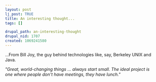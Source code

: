 ```yaml
--- 
layout: post
lj_post: TRUE
title: An interesting thought...
tags: []

drupal_path: an-interesting-thought
drupal_nid: 1707
created: 1069241580
---
```

...From Bill Joy, the guy behind technologies like, say, Berkeley UNIX and Java.

<i>"Great, world-changing things ... always start small. The ideal project is one where people don't have meetings, they have lunch."</i>
